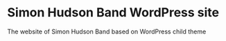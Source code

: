 # Simon Hudson Band WordPress site

The website of Simon Hudson Band based on WordPress child theme
